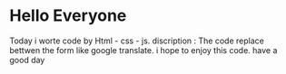 # Hello Everyone
Today i worte code by Html - css - js. 
discription :
The code replace bettwen the form like google translate.
i hope to enjoy this code. 
have a good day
